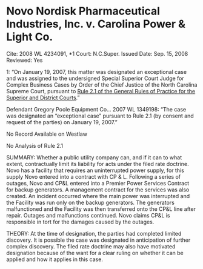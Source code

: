 # Novo Nordisk Pharmaceutical Industries, Inc. v. Carolina Power & Light Co.

Cite: 2008 WL 4234091, *1
Court: N.C.Super.
Issued Date: Sep. 15, 2008
Reviewed: Yes

1: “On January 19, 2007, this matter was designated an exceptional case and was assigned to the undersigned Special Superior Court Judge for Complex Business Cases by Order of the Chief Justice of the North Carolina Supreme Court, pursuant to [Rule 2.1 of the General Rules of Practice for the Superior and District Courts](https://1.next.westlaw.com/Link/Document/FullText?findType=L&pubNum=1008947&cite=NCRSUPDR2.1&originatingDoc=Idedb357c84e811dd9876f446780b7bdc&refType=LQ&originationContext=document&transitionType=DocumentItem&ppcid=eef558e21e964bb28054ecf25b261a09&contextData=(sc.UserEnteredCitation)).”

Defendant Gregory Poole Equipment Co… 2007 WL 1349198: “The case was designated an “exceptional case” pursuant to Rule 2.1 (by consent and request of the parties) on January 19, 2007.”

No Record Available on Westlaw

No Analysis of Rule 2.1

SUMMARY: Whether a public utility company can, and if it can to what extent, contractually limit its liability for acts under the filed rate doctrine. Novo has a facility that requires an uninterrupted power supply, for this supply Novo entered into a contract with CP & L. Following a series of outages, Novo and CP&L entered into a Premier Power Services Contract for backup generators. A management contract for the services was also created. An incident occurred where the main power was interrupted and the Facility was run only on the backup generators. The generators malfunctioned and the Facility was then transferred onto the CP&L line after repair. Outages and malfunctions continued. Novo claims CP&L is responsible in tort for the damages caused by the outages.

THEORY: At the time of designation, the parties had completed limited discovery. It is possible the case was designated in anticipation of further complex discovery. The filed rate doctrine may also have motivated designation because of the want for a clear ruling on whether it can be applied and how it applies in this case.
